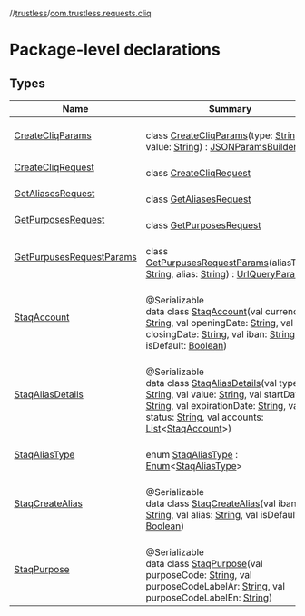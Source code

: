 //[trustless](../../index.md)/[com.trustless.requests.cliq](index.md)

# Package-level declarations

## Types

| Name | Summary |
|---|---|
| [CreateCliqParams](-create-cliq-params/index.md) | <br>class [CreateCliqParams](-create-cliq-params/index.md)(type: [String](https://kotlinlang.org/api/latest/jvm/stdlib/kotlin/-string/index.html), value: [String](https://kotlinlang.org/api/latest/jvm/stdlib/kotlin/-string/index.html)) : [JSONParamsBuilder](../com.trustless.params/-j-s-o-n-params-builder/index.md) |
| [CreateCliqRequest](-create-cliq-request/index.md) | <br>class [CreateCliqRequest](-create-cliq-request/index.md) |
| [GetAliasesRequest](-get-aliases-request/index.md) | <br>class [GetAliasesRequest](-get-aliases-request/index.md) |
| [GetPurposesRequest](-get-purposes-request/index.md) | <br>class [GetPurposesRequest](-get-purposes-request/index.md) |
| [GetPurpusesRequestParams](-get-purpuses-request-params/index.md) | <br>class [GetPurpusesRequestParams](-get-purpuses-request-params/index.md)(aliasType: [String](https://kotlinlang.org/api/latest/jvm/stdlib/kotlin/-string/index.html), alias: [String](https://kotlinlang.org/api/latest/jvm/stdlib/kotlin/-string/index.html)) : [UrlQueryParams](../com.trustless.queryParams/-url-query-params/index.md) |
| [StaqAccount](-staq-account/index.md) | <br>@Serializable<br>data class [StaqAccount](-staq-account/index.md)(val currency: [String](https://kotlinlang.org/api/latest/jvm/stdlib/kotlin/-string/index.html), val openingDate: [String](https://kotlinlang.org/api/latest/jvm/stdlib/kotlin/-string/index.html), val closingDate: [String](https://kotlinlang.org/api/latest/jvm/stdlib/kotlin/-string/index.html), val iban: [String](https://kotlinlang.org/api/latest/jvm/stdlib/kotlin/-string/index.html), val isDefault: [Boolean](https://kotlinlang.org/api/latest/jvm/stdlib/kotlin/-boolean/index.html)) |
| [StaqAliasDetails](-staq-alias-details/index.md) | <br>@Serializable<br>data class [StaqAliasDetails](-staq-alias-details/index.md)(val type: [String](https://kotlinlang.org/api/latest/jvm/stdlib/kotlin/-string/index.html), val value: [String](https://kotlinlang.org/api/latest/jvm/stdlib/kotlin/-string/index.html), val startDate: [String](https://kotlinlang.org/api/latest/jvm/stdlib/kotlin/-string/index.html), val expirationDate: [String](https://kotlinlang.org/api/latest/jvm/stdlib/kotlin/-string/index.html), val status: [String](https://kotlinlang.org/api/latest/jvm/stdlib/kotlin/-string/index.html), val accounts: [List](https://kotlinlang.org/api/latest/jvm/stdlib/kotlin.collections/-list/index.html)&lt;[StaqAccount](-staq-account/index.md)&gt;) |
| [StaqAliasType](-staq-alias-type/index.md) | <br>enum [StaqAliasType](-staq-alias-type/index.md) : [Enum](https://kotlinlang.org/api/latest/jvm/stdlib/kotlin/-enum/index.html)&lt;[StaqAliasType](-staq-alias-type/index.md)&gt; |
| [StaqCreateAlias](-staq-create-alias/index.md) | <br>@Serializable<br>data class [StaqCreateAlias](-staq-create-alias/index.md)(val iban: [String](https://kotlinlang.org/api/latest/jvm/stdlib/kotlin/-string/index.html), val alias: [String](https://kotlinlang.org/api/latest/jvm/stdlib/kotlin/-string/index.html), val isDefault: [Boolean](https://kotlinlang.org/api/latest/jvm/stdlib/kotlin/-boolean/index.html)) |
| [StaqPurpose](-staq-purpose/index.md) | <br>@Serializable<br>data class [StaqPurpose](-staq-purpose/index.md)(val purposeCode: [String](https://kotlinlang.org/api/latest/jvm/stdlib/kotlin/-string/index.html), val purposeCodeLabelAr: [String](https://kotlinlang.org/api/latest/jvm/stdlib/kotlin/-string/index.html), val purposeCodeLabelEn: [String](https://kotlinlang.org/api/latest/jvm/stdlib/kotlin/-string/index.html)) |
